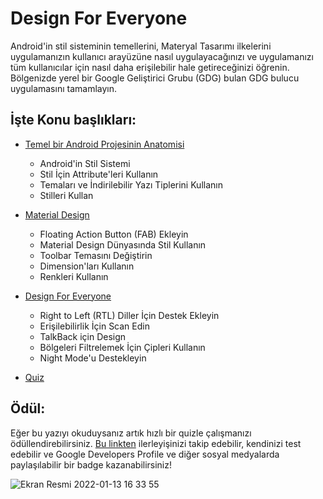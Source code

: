 # Design For Everyone

Android'in stil sisteminin temellerini, Materyal Tasarımı ilkelerini uygulamanızın kullanıcı arayüzüne nasıl uygulayacağınızı ve uygulamanızı tüm kullanıcılar için nasıl daha erişilebilir hale getireceğinizi öğrenin. Bölgenizde yerel bir Google Geliştirici Grubu (GDG) bulan GDG bulucu uygulamasını tamamlayın.


## İşte Konu başlıkları:

 - [Temel bir Android Projesinin Anatomisi](https://github.com/serkanalc/Android-Kotlin-Fundamentals/tree/main/Part%2010%20-%20Design%20For%20Everyone/Dok%C3%BCman%201%20-%20Styles%20%26%20Themes)
   - Android'in Stil Sistemi
   - Stil İçin Attribute'leri Kullanın
   - Temaları ve İndirilebilir Yazı Tiplerini Kullanın
   - Stilleri Kullan

 - [Material Design](https://github.com/serkanalc/Android-Kotlin-Fundamentals/tree/main/Part%2010%20-%20Design%20For%20Everyone/Dok%C3%BCman%202%20-%20Material%20Design)
   - Floating Action Button (FAB) Ekleyin
   - Material Design Dünyasında Stil Kullanın
   - Toolbar Temasını Değiştirin
   - Dimension'ları Kullanın
   - Renkleri Kullanın 

 - [Design For Everyone](https://github.com/serkanalc/Android-Kotlin-Fundamentals/tree/main/Part%2010%20-%20Design%20For%20Everyone/Dok%C3%BCman%203%20-%20Design%20for%20Everyone)
   - Right to Left (RTL) Diller İçin Destek Ekleyin
   - Erişilebilirlik İçin Scan Edin
   - TalkBack için Design
   - Bölgeleri Filtrelemek İçin Çipleri Kullanın
   - Night Mode'u Destekleyin

 - [Quiz](https://github.com/serkanalc/Android-Kotlin-Fundamentals/tree/main/Part%2010%20-%20Design%20For%20Everyone/Quiz)
   

## Ödül:

Eğer bu yazıyı okuduysanız artık hızlı bir quizle çalışmanızı ödüllendirebilirsiniz. [Bu linkten](https://developer.android.com/courses/quizzes/kotlin-fundamentals-ten/kotlin-fundamentals-ten?authuser=6&continue=https%3A%2F%2Fdeveloper.android.com%2Fcourses%2Fpathways%2Fkotlin-fundamentals-ten%3Fauthuser%3D6%23quiz-%2Fcourses%2Fquizzes%2Fkotlin-fundamentals-ten%2Fkotlin-fundamentals-ten) ilerleyişinizi takip edebilir, kendinizi test edebilir ve Google Developers Profile ve diğer sosyal medyalarda paylaşılabilir bir badge kazanabilirsiniz!

![Ekran Resmi 2022-01-13 16 33 55](https://user-images.githubusercontent.com/70329389/149339748-36081bae-604b-439c-9fd1-1859e1861826.png)



